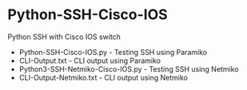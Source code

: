 # Python-SSH-Cisco-IOS
Python SSH with Cisco IOS switch

- Python-SSH-Cisco-IOS.py - Testing SSH using Paramiko
- CLI-Output.txt - CLI output using Paramiko
- Python3-SSH-Netmiko-Cisco-IOS.py - Testing SSH using Netmiko
- CLI-Output-Netmiko.txt - CLI output using Netmiko
